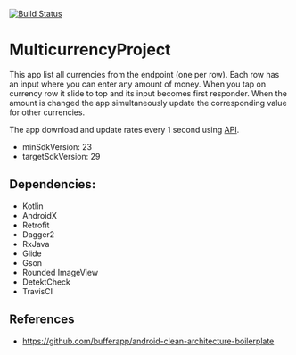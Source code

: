 [![Build Status](https://travis-ci.com/gabriellferreira/multi-currency.svg?branch=master)](https://travis-ci.com/gabriellferreira/multi-currency)

# MulticurrencyProject

This app list all currencies from the endpoint (one per row). Each row has an input where you
can enter any amount of money. When you tap on currency row it slide to top and its
input becomes first responder. When the amount is changed the app simultaneously
update the corresponding value for other currencies.

The app download and update rates every 1 second using [API](https://revolut.duckdns.org/latest?base=EUR).

* minSdkVersion: 23
* targetSdkVersion: 29

## Dependencies:
* Kotlin
* AndroidX
* Retrofit
* Dagger2
* RxJava
* Glide
* Gson
* Rounded ImageView
* DetektCheck
* TravisCI

## References
* https://github.com/bufferapp/android-clean-architecture-boilerplate
